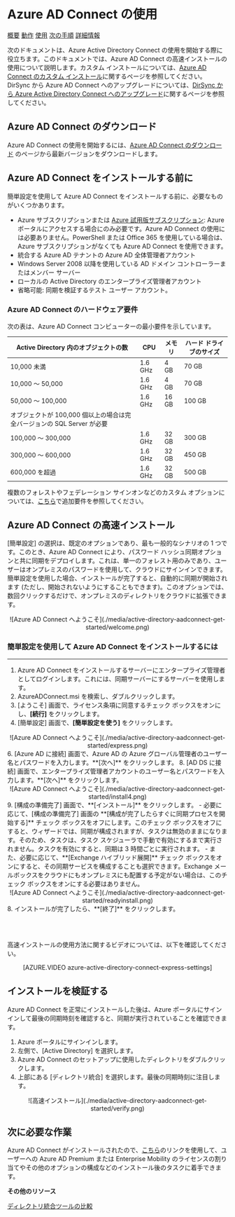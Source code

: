 <properties 
	pageTitle="Azure AD Connect の使用" 
	description="Azure AD Connect のセットアップ ウィザードをダウンロード、インストール、および実行する方法について説明します。" 
	services="active-directory" 
	documentationCenter="" 
	authors="billmath" 
	manager="swadhwa" 
	editor="curtand"/>

<tags 
	ms.service="active-directory" 
	ms.workload="identity" 
	ms.tgt_pltfrm="na" 
	ms.devlang="na" 
	ms.topic="article" 
	ms.date="05/28/2015" 
	ms.author="billmath"/>

# Azure AD Connect の使用

<div class="dev-center-tutorial-selector sublanding">
<a href="../active-directory-aadconnect/" title="概要">概要</a> <a href="../active-directory-aadconnect-how-it-works/" title="動作">動作</a> <a href="../active-directory-aadconnect-get-started/" title="使用" class="current">使用</a> <a href="../active-directory-aadconnect-whats-next/" title="次の手順">次の手順</a> <a href="../active-directory-aadconnect-learn-more/" title="詳細情報">詳細情報</a>
</div>


次のドキュメントは、Azure Active Directory Connect の使用を開始する際に役立ちます。このドキュメントでは、Azure AD Connect の高速インストールの使用について説明します。カスタム インストールについては、[Azure AD Connect のカスタム インストール](active-directory-aadconnect-get-started-custom.md)に関するページを参照してください。DirSync から Azure AD Connect へのアップグレードについては、[DirSync から Azure Active Directory Connect へのアップグレード](active-directory-aadconnect-dirsync-upgrade-get-started.md)に関するページを参照してください。


## Azure AD Connect のダウンロード



Azure AD Connect の使用を開始するには、[Azure AD Connect のダウンロード](http://go.microsoft.com/fwlink/?LinkID=615771) のページから最新バージョンをダウンロードします。

## Azure AD Connect をインストールする前に
簡単設定を使用して Azure AD Connect をインストールする前に、必要なものがいくつかあります。


 
- Azure サブスクリプションまたは [Azure 試用版サブスクリプション](http://azure.microsoft.com/pricing/free-trial/): Azure ポータルにアクセスする場合にのみ必要です。Azure AD Connect の使用には必要ありません。PowerShell または Office 365 を使用している場合は、Azure サブスクリプションがなくても Azure AD Connect を使用できます。
- 統合する Azure AD テナントの Azure AD 全体管理者アカウント
- Windows Server 2008 以降を使用している AD ドメイン コントローラーまたはメンバー サーバー
- ローカルの Active Directory のエンタープライズ管理者アカウント
- 省略可能: 同期を検証するテスト ユーザー アカウント。 

### Azure AD Connect のハードウェア要件
次の表は、Azure AD Connect コンピューターの最小要件を示しています。

| Active Directory 内のオブジェクトの数 | CPU | メモリ | ハード ドライブのサイズ |
| ------------------------------------- | --- | ------ | --------------- |
| 10,000 未満 | 1\.6 GHz | 4 GB | 70 GB |
| 10,000 ～ 50,000 | 1\.6 GHz | 4 GB | 70 GB |
| 50,000 ～ 100,000 | 1\.6 GHz | 16 GB | 100 GB |
| オブジェクトが 100,000 個以上の場合は完全バージョンの SQL Server が必要| | | |
| 100,000 ～ 300,000 | 1\.6 GHz | 32 GB | 300 GB |
| 300,000 ～ 600,000 | 1\.6 GHz | 32 GB | 450 GB |
| 600,000 を超過 | 1\.6 GHz | 32 GB | 500 GB |




複数のフォレストやフェデレーション サインオンなどのカスタム オプションについては、[こちら](active-directory-aadconnect-get-started-custom.md)で追加要件を参照してください。


## Azure AD Connect の高速インストール
[簡単設定] の選択は、既定のオプションであり、最も一般的なシナリオの 1 つです。このとき、Azure AD Connect により、パスワード ハッシュ同期オプションと共に同期をデプロイします。これは、単一のフォレスト用のみであり、ユーザーはオンプレミスのパスワードを使用して、クラウドにサインインできます。簡単設定を使用した場合、インストールが完了すると、自動的に同期が開始されます (ただし、開始されないようにすることもできます)。このオプションでは、数回クリックするだけで、オンプレミスのディレクトリをクラウドに拡張できます。

<center>![Azure AD Connect へようこそ](./media/active-directory-aadconnect-get-started/welcome.png)</center>

### 簡単設定を使用して Azure AD Connect をインストールするには
--------------------------------------------------------------------------------------------

1. Azure AD Connect をインストールするサーバーにエンタープライズ管理者としてログインします。これには、同期サーバーにするサーバーを使用します。
2. AzureADConnect.msi を検索し、ダブルクリックします。
3. [ようこそ] 画面で、ライセンス条項に同意するチェック ボックスをオンにし、**[続行]** をクリックします。
4. [簡単設定] 画面で、**[簡単設定を使う]** をクリックします。
<center>![Azure AD Connect へようこそ](./media/active-directory-aadconnect-get-started/express.png)</center>
6. [Azure AD に接続] 画面で、Azure AD の Azure グローバル管理者のユーザー名とパスワードを入力します。**[次へ]** をクリックします。
8. [AD DS に接続] 画面で、エンタープライズ管理者アカウントのユーザー名とパスワードを入力します。**[次へ]** をクリックします。
<center>![Azure AD Connect へようこそ](./media/active-directory-aadconnect-get-started/install4.png)</center>
9. [構成の準備完了] 画面で、**[インストール]** をクリックします。
	- 必要に応じて、[構成の準備完了] 画面の **[構成が完了したらすぐに同期プロセスを開始する]** チェック ボックスをオフにします。このチェック ボックスをオフにすると、ウィザードでは、同期が構成されますが、タスクは無効のままになります。そのため、タスクは、タスク スケジューラで手動で有効にするまで実行されません。タスクを有効にすると、同期は 3 時間ごとに実行されます。
	- また、必要に応じて、**[Exchange ハイブリッド展開]** チェック ボックスをオンにすると、その同期サービスを構成することも選択できます。Exchange メールボックスをクラウドにもオンプレミスにも配置する予定がない場合は、このチェック ボックスをオンにする必要はありません。

<center>![Azure AD Connect へようこそ](./media/active-directory-aadconnect-get-started/readyinstall.png)</center>
8. インストールが完了したら、**[終了]** をクリックします。


<br> <br>

高速インストールの使用方法に関するビデオについては、以下を確認してください。

<center>[AZURE.VIDEO azure-active-directory-connect-express-settings]</center>



## インストールを検証する

Azure AD Connect を正常にインストールした後は、Azure ポータルにサインインして最後の同期時刻を確認すると、同期が実行されていることを確認できます。

1.  Azure ポータルにサインインします。
2.  左側で、[Active Directory] を選択します。
3.  Azure AD Connect のセットアップに使用したディレクトリをダブルクリックします。
4.  上部にある [ディレクトリ統合] を選択します。最後の同期時刻に注目します。

<center>![高速インストール](./media/active-directory-aadconnect-get-started/verify.png)</center>

## 次に必要な作業
Azure AD Connect がインストールされたので、[こちら](active-directory-aadconnect-whats-next.md)のリンクを使用して、ユーザーへの Azure AD Premium または Enterprise Mobility のライセンスの割り当てやその他のオプションの構成などのインストール後のタスクに着手できます。

**その他のリソース**

[ディレクトリ統合ツールの比較](active-directory-aadconnect-get-started-tools-comparison.md)

 

<!---HONumber=August15_HO6-->